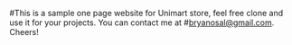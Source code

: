 #This is a sample one page website for Unimart store, feel free clone and use it for your projects. You can contact me at #bryanosal@gmail.com. Cheers!
